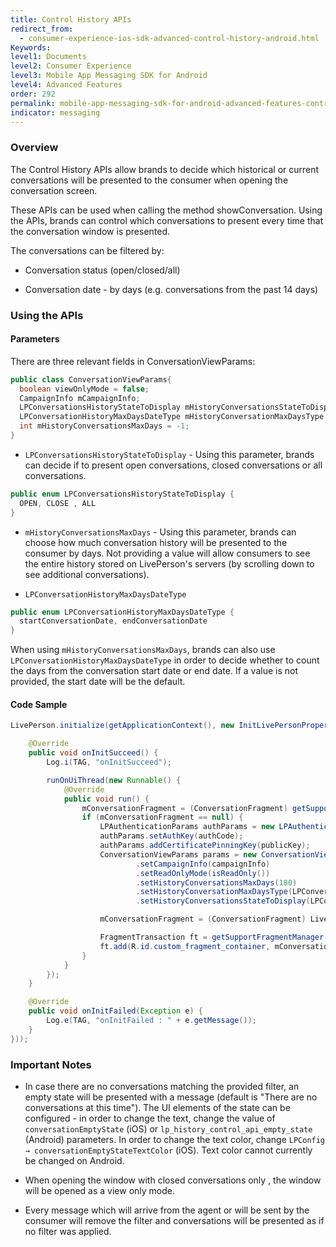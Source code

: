 ```yaml
---
title: Control History APIs
redirect_from:
  - consumer-experience-ios-sdk-advanced-control-history-android.html
Keywords:
level1: Documents
level2: Consumer Experience
level3: Mobile App Messaging SDK for Android
level4: Advanced Features
order: 292
permalink: mobile-app-messaging-sdk-for-android-advanced-features-control-history-apis.html
indicator: messaging
---
```


### Overview

The Control History APIs allow brands to decide which historical or current conversations will be presented to the consumer when opening the conversation screen.

These APIs can be used when calling the method showConversation. Using the APIs, brands can control which conversations to present every time that the conversation window is presented.

The conversations can be filtered by:

* Conversation status (open/closed/all)

* Conversation date - by days (e.g. conversations from the past 14 days)


### Using the APIs

#### Parameters

There are three relevant fields in ConversationViewParams:

```java
public class ConversationViewParams{
  boolean viewOnlyMode = false;
  CampaignInfo mCampaignInfo;
  LPConversationsHistoryStateToDisplay mHistoryConversationsStateToDisplay = LPConversationsHistoryStateToDisplay.ALL;
  LPConversationHistoryMaxDaysDateType mHistoryConversationMaxDaysType = LPConversationHistoryMaxDaysDateType.startConversationDate;
  int mHistoryConversationsMaxDays = -1;
}
```


* `LPConversationsHistoryStateToDisplay` - Using this parameter, brands can decide if to present open conversations, closed conversations or all conversations.

```java
public enum LPConversationsHistoryStateToDisplay {
  OPEN, CLOSE , ALL
}
```

* `mHistoryConversationsMaxDays` - Using this parameter, brands can choose how much conversation history will be presented to the consumer by days. Not providing a value will allow consumers to see the entire history stored on LivePerson's servers (by scrolling down to see additional conversations).

* `LPConversationHistoryMaxDaysDateType`

```java
public enum LPConversationHistoryMaxDaysDateType {
  startConversationDate, endConversationDate
}
```

When using `mHistoryConversationsMaxDays`, brands can also use `LPConversationHistoryMaxDaysDateType` in order to decide whether to count the days from the conversation start date or end date. If a value is not provided, the start date will be the default.

#### Code Sample

```java
LivePerson.initialize(getApplicationContext(), new InitLivePersonProperties(brandId, appId, new InitLivePersonCallBack() {

    @Override
    public void onInitSucceed() {
        Log.i(TAG, "onInitSucceed");

        runOnUiThread(new Runnable() {
            @Override
            public void run() {
                mConversationFragment = (ConversationFragment) getSupportFragmentManager().findFragmentByTag(LIVEPERSON_FRAGMENT);
                if (mConversationFragment == null) {
                    LPAuthenticationParams authParams = new LPAuthenticationParams();
                    authParams.setAuthKey(authCode);
                    authParams.addCertificatePinningKey(publicKey);
                    ConversationViewParams params = new ConversationViewParams()
                            .setCampaignInfo(campaignInfo)
                            .setReadOnlyMode(isReadOnly())
                            .setHistoryConversationsMaxDays(180)
                            .setHistoryConversationMaxDaysType(LPConversationHistoryMaxDaysDateType.startConversationDate)
                            .setHistoryConversationsStateToDisplay(LPConversationsHistoryStateToDisplay.ALL);

                    mConversationFragment = (ConversationFragment) LivePerson.getConversationFragment(authParams, params);

                    FragmentTransaction ft = getSupportFragmentManager().beginTransaction();
                    ft.add(R.id.custom_fragment_container, mConversationFragment, LIVEPERSON_FRAGMENT).commit();
                }
            }
        });
    }

    @Override
    public void onInitFailed(Exception e) {
        Log.e(TAG, "onInitFailed : " + e.getMessage());
    }
}));
```

### Important Notes

* In case there are no conversations matching the provided filter, an empty state will be presented with a message (default is "There are no conversations at this time"). The UI elements of the state can be configured - in order to change the text, change the value of `conversationEmptyState` (iOS) or `lp_history_control_api_empty_state` (Android) parameters. In order to change the text color, change `LPConfig → conversationEmptyStateTextColor` (iOS). Text color cannot currently be changed on Android.

* When opening the window with closed conversations only , the window will be opened as a view only mode.

* Every message which will arrive from the agent or will be sent by the consumer will remove the filter and conversations will be presented as if no filter was applied.

